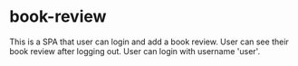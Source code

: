 # book-review
This is a SPA that user can login and add a book review. User can see their book review after logging out.
User can login with username 'user'.
